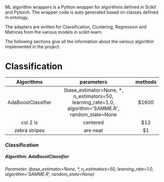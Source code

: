 
ML algorithm wrappers is a Python wrapper for algorithms defined in Scikit and Pytorch. The wrapper code is auto generated based on classes defined in ontology.

The adapters are written for Classification, Clustering, Regression and Matrices from the various models in scikit-learn.

The following sections give all the information about the various algorithm implemented in the project.

# Classification

|Algorithms| parameters|methods|
| :-------------:|:-------------:| :-------------:|
| AdaBoostClassifier      | (base_estimator=None, *, n_estimators=50, learning_rate=1.0, algorithm='SAMME.R', random_state=None | $1600 |
| col 2 is      | centered      |   $12 |
| zebra stripes | are neat      |    $1 |

### Classification

##### Algorithm: AdaBoostClassifier
###### Parameter: (base_estimator=None, *, n_estimators=50, learning_rate=1.0, algorithm='SAMME.R', random_state=None)